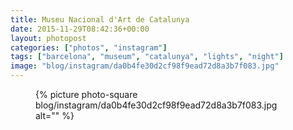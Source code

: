 ```yaml
---
title: Museu Nacional d'Art de Catalunya
date: 2015-11-29T08:42:36+00:00
layout: photopost
categories: ["photos", "instagram"]
tags: ["barcelona", "museum", "catalunya", "lights", "night"]
image: "blog/instagram/da0b4fe30d2cf98f9ead72d8a3b7f083.jpg"
---
```


<figure class="photo photo--square">
  {% picture photo-square blog/instagram/da0b4fe30d2cf98f9ead72d8a3b7f083.jpg alt="" %}
</figure>


